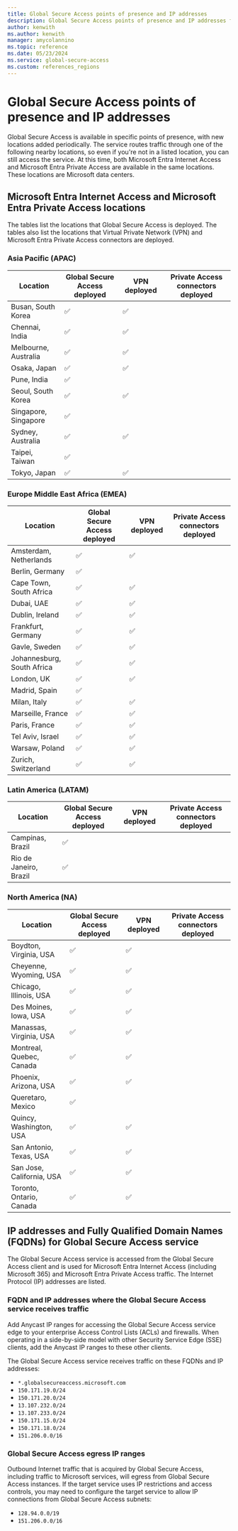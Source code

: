 ```yaml
---
title: Global Secure Access points of presence and IP addresses
description: Global Secure Access points of presence and IP addresses for Microsoft Entra Internet Access and Microsoft Entra Private Access.
author: kenwith
ms.author: kenwith
manager: amycolannino
ms.topic: reference
ms.date: 05/23/2024
ms.service: global-secure-access
ms.custom: references_regions
---
```

# Global Secure Access points of presence and IP addresses

Global Secure Access is available in specific points of presence, with new locations added periodically. The service routes traffic through one of the following nearby locations, so even if you're not in a listed location, you can still access the service. At this time, both Microsoft Entra Internet Access and Microsoft Entra Private Access are available in the same locations. These locations are Microsoft data centers.

## Microsoft Entra Internet Access and Microsoft Entra Private Access locations
The tables list the locations that Global Secure Access is deployed. The tables also list the locations that Virtual Private Network (VPN) and Microsoft Entra Private Access connectors are deployed.
### Asia Pacific (APAC)
|Location | Global Secure Access deployed|VPN deployed|Private Access connectors deployed|
|         ---                      |      ---               |         ---             |       ---          |
|Busan, South Korea          |          ✅                    |       ✅                               |                                  |
|Chennai, India              |          ✅                  |         ✅                             |                                  |
|Melbourne, Australia        |          ✅                |           ✅                           |                                  |
|Osaka, Japan                |          ✅              |             ✅                         |                                  |
|Pune, India                 |          ✅            |                                      |                                  |
|Seoul, South Korea          |          ✅          |               ✅                       |                                  |
|Singapore, Singapore        |          ✅        |                                      |                                  |
|Sydney, Australia           |          ✅                          |                 ✅                     |                                  |
|Taipei, Taiwan              |          ✅                        |                                      |                                  |
|Tokyo, Japan                |          ✅                      |                   ✅                   |                                  |

### Europe Middle East Africa (EMEA)
| Location| Global Secure Access deployed|VPN deployed|Private Access connectors deployed|
|         ---                      |      ---               |         ---             |       ---          |
|Amsterdam, Netherlands                |✅                              |    ✅                                  |                                  |
|Berlin, Germany                       |  ✅                            |                                      |                                  |
|Cape Town, South Africa               |    ✅                          |      ✅                                |                                  |
|Dubai, UAE                            |      ✅                        |        ✅                              |                                  |
|Dublin, Ireland                       |        ✅                      |          ✅                            |                                  |
|Frankfurt, Germany                    |          ✅                    |            ✅                          |                                  |
|Gavle, Sweden                         |            ✅                  |              ✅                        |                                  |
|Johannesburg, South Africa            |              ✅                |                ✅                      |                                  |
|London, UK                            |                ✅              |                  ✅                    |                                  |
|Madrid, Spain                         |                  ✅            |                                      |                                  |
|Milan, Italy                          |                    ✅          |                    ✅                  |                                  |
|Marseille, France                     |                      ✅        |      ✅                                |                                  |
|Paris, France                         |                        ✅      |        ✅                              |                                  |
|Tel Aviv, Israel                      |                          ✅    |          ✅                            |                                  |
|Warsaw, Poland                        |                            ✅  |            ✅                          |                                  |
|Zurich, Switzerland                   |                  ✅            |              ✅                        |                                  |

### Latin America (LATAM)
| Location | Global Secure Access deployed|VPN deployed|Private Access connectors deployed|
|         ---                      |      ---               |         ---             |       ---          |
|Campinas, Brazil             |  ✅                            |                                      |                                  |
|Rio de Janeiro, Brazil       |    ✅                          |                                      |                                  |

### North America (NA)
| Location| Global Secure Access deployed|VPN deployed|Private Access connectors deployed|
|         ---                      |      ---               |         ---             |       ---          |
|Boydton, Virginia, USA      |       ✅                       |         ✅                             |                                  |
|Cheyenne, Wyoming, USA      |         ✅                     |        ✅                              |                                  |
|Chicago, Illinois, USA      |           ✅                   |          ✅                            |                                  |
|Des Moines, Iowa, USA      |              ✅                |             ✅                         |                                  |
|Manassas, Virginia, USA      |      ✅                        |             ✅                         |                                  |
|Montreal, Quebec, Canada      |       ✅                       |              ✅                        |                                  |
|Phoenix, Arizona, USA      |            ✅                  |                   ✅                   |                                  |
|Queretaro, Mexico      |                  ✅            |                                      |                                  |
|Quincy, Washington, USA      |              ✅                |                   ✅                   |                                  |
|San Antonio, Texas, USA      |                ✅              |                     ✅                 |                                  |
|San Jose, California, USA      |                ✅              |                     ✅                 |                                  |
|Toronto, Ontario, Canada      |                   ✅           |                        ✅              |                                  |


## IP addresses and Fully Qualified Domain Names (FQDNs) for Global Secure Access service
The Global Secure Access service is accessed from the Global Secure Access client and is used for Microsoft Entra Internet Access (including Microsoft 365) and Microsoft Entra Private Access traffic. The Internet Protocol (IP) addresses are listed.

### FQDN and IP addresses where the Global Secure Access service receives traffic
Add Anycast IP ranges for accessing the Global Secure Access service edge to your enterprise Access Control Lists (ACLs) and firewalls. When operating in a side-by-side model with other Security Service Edge (SSE) clients, add the Anycast IP ranges to these other clients.
 
The Global Secure Access service receives traffic on these FQDNs and IP addresses:
- `*.globalsecureaccess.microsoft.com`
- `150.171.19.0/24`
- `150.171.20.0/24`
- `13.107.232.0/24`
- `13.107.233.0/24`
- `150.171.15.0/24`
- `150.171.18.0/24`
- `151.206.0.0/16`
 
### Global Secure Access egress IP ranges
Outbound Internet traffic that is acquired by Global Secure Access, including traffic to Microsoft services, will egress from Global Secure Access instances. If the target service uses IP restrictions and access controls, you may need to configure the target service to allow IP connections from Global Secure Access subnets:

- `128.94.0.0/19`
- `151.206.0.0/16`

